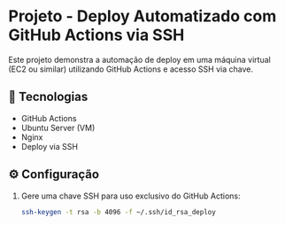 # Projeto - Deploy Automatizado com GitHub Actions via SSH

Este projeto demonstra a automação de deploy em uma máquina virtual (EC2 ou similar) utilizando GitHub Actions e acesso SSH via chave.

## 🚀 Tecnologias
- GitHub Actions
- Ubuntu Server (VM)
- Nginx
- Deploy via SSH

## ⚙️ Configuração

1. Gere uma chave SSH para uso exclusivo do GitHub Actions:
   ```bash
   ssh-keygen -t rsa -b 4096 -f ~/.ssh/id_rsa_deploy

